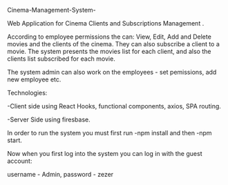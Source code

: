 Cinema-Management-System-

Web Application for Cinema Clients and Subscriptions Management .

According to employee permissions the can: View, Edit, Add and Delete movies and the clients of the cinema. They can also subscribe a client to a movie. The system presents the movies list for each client, and also the clients list subscribed for each movie.

The system admin can also work on the employees - set pemissions, add new employee etc.

Technologies:

-Client side using React Hooks, functional components, axios, SPA routing.

-Server Side using firesbase.

In order to run the system you must first run -npm install and then -npm start. 

Now when you first log into the system you can log in with the guest account:

username - Admin, password - zezer

